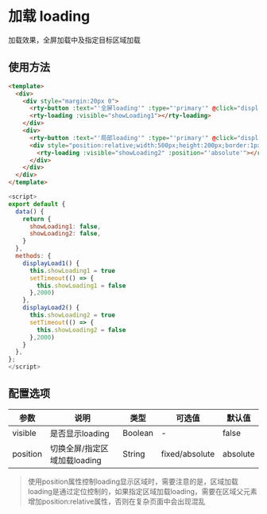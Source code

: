 # 加载 loading
加载效果，全屏加载中及指定目标区域加载

## 使用方法
``` html
<template>
  <div>
    <div style="margin:20px 0">
      <rty-button :text="'全屏loading'" :type="'primary'" @click="displayLoad1"></rty-button>
      <rty-loading :visible="showLoading1"></rty-loading>
    </div>
    <div>
      <rty-button :text="'局部loading'" :type="'primary'" @click="displayLoad2"></rty-button>
      <div style="position:relative;width:500px;height:200px;border:1px solid #333;">
        <rty-loading :visible="showLoading2" :position="'absolute'"></rty-loading>
      </div>
    </div>
  </div>
</template>
```
``` js
<script>
export default {
  data() {
    return {
      showLoading1: false,
      showLoading2: false,
    }
  },
  methods: {
    displayLoad1() {
      this.showLoading1 = true
      setTimeout(() => {
        this.showLoading1 = false
      },2000)
    },
    displayLoad2() {
      this.showLoading2 = true
      setTimeout(() => {
        this.showLoading2 = false
      },2000)
    }
  },
};
</script>
```

## 配置选项
| 参数 | 说明 | 类型 | 可选值 | 默认值 |
|-|-|-|-|-|
| visible | 是否显示loading | Boolean | - | false |
| position | 切换全屏/指定区域加载loading | String | fixed/absolute | absolute |
> 使用position属性控制loading显示区域时，需要注意的是，区域加载loading是通过定位控制的，如果指定区域加载loading，需要在区域父元素增加position:relative属性，否则在复杂页面中会出现混乱